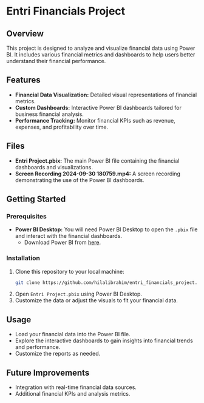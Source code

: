 # Entri Financials Project

## Overview
This project is designed to analyze and visualize financial data using Power BI. It includes various financial metrics and dashboards to help users better understand their financial performance.

## Features
- **Financial Data Visualization:** Detailed visual representations of financial metrics.
- **Custom Dashboards:** Interactive Power BI dashboards tailored for business financial analysis.
- **Performance Tracking:** Monitor financial KPIs such as revenue, expenses, and profitability over time.

## Files
- **Entri Project.pbix:** The main Power BI file containing the financial dashboards and visualizations.
- **Screen Recording 2024-09-30 180759.mp4:** A screen recording demonstrating the use of the Power BI dashboards.

## Getting Started
### Prerequisites
- **Power BI Desktop:** You will need Power BI Desktop to open the `.pbix` file and interact with the financial dashboards.
  - Download Power BI from [here](https://powerbi.microsoft.com/).

### Installation
1. Clone this repository to your local machine:
    ```bash
    git clone https://github.com/hilalibrahim/entri_financials_project.git
    ```
2. Open `Entri Project.pbix` using Power BI Desktop.
3. Customize the data or adjust the visuals to fit your financial data.

## Usage
- Load your financial data into the Power BI file.
- Explore the interactive dashboards to gain insights into financial trends and performance.
- Customize the reports as needed.

## Future Improvements
- Integration with real-time financial data sources.
- Additional financial KPIs and analysis metrics.


